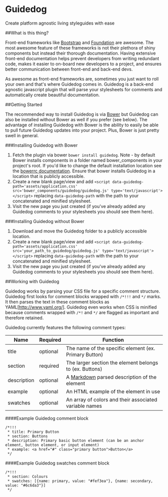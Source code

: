 Guidedog
========

Create platform agnostic living styleguides with ease

##What is this thing?

Front-end frameworks like [Bootstrap](http://getbootstrap.com/) and [Foundation](http://foundation.zurb.com/) are awesome. The most awesome feature of these frameworks is not their plethora of shiny components but instead their thorough documentation. Having extensive front-end documentation helps prevent developers from writing redundant code, makes it easier to on-board new developers to a project, and ensures better communication between front-end and back-end devs.

As awesome as front-end frameworks are, sometimes you just want to roll your own and that's where Guidedog comes in. Guidedog is a back-end agnostic javascript plugin that will parse your stylesheets for comments and automatically create beautiful documentation.

##Getting Started

The recommended way to install Guidedog is via [Bower](http://bower.io/) but Guidedog can also be installed without Bower as well if you prefer (see below). The advantage of installing Guidedog with Bower is the ability to easily be able to pull future Guidedog updates into your project. Plus, Bower is just pretty swell in general.

###Installing Guidedog with Bower

1. Fetch the plugin via bower `bower install guidedog`. Note - by default Bower installs components in a folder named bower_components in your project's root. If you'd like to change the default installation location see the [bowerrc documentation](http://bower.io/docs/config/). Ensure that bower installs Guidedog in a location that is publicly accessible.
1. Create a new blank page/view and add `<script data-guidedog-path='assets/application.css' src='bower_components/guidedog/guidedog.js' type='text/javascript'></script>` replacing `data-guidedog-path` with the path to your concatenated and minified stylesheet.
1. Visit the new page you just created (if you've already added any Guidedog comments to your stylesheets you should see them here).

###Installing Guidedog without Bower

1. Download and move the Guidedog folder to a publicly accessible location.
1. Create a new blank page/view and add `<script data-guidedog-path='assets/application.css' src='your_path_to_guidedog/guidedog.js' type='text/javascript'></script>` replacing `data-guidedog-path` with the path to your concatenated and minified stylesheet.
1. Visit the new page you just created (if you've already added any Guidedog comments to your stylesheets you should see them here).

##Working with Guidedog

Guidedog works by parsing your CSS file for a specific comment structure. Guidedog first looks for comment blocks wrapped with `/*!!!` and `*/` marks. It then parses the text in these comment blocks as YAML[http://www.yaml.org/]. Guidedog even works when CSS is minified because comments wrapped with `/*!` and `*/` are flagged as important and therefore retained.

Guidedog currently features the following comment types:

| Name        | Required | Function                                                                                     |
| ----------- | -------- | -------------------------------------------------------------------------------------------- |
| title       | optional | The name of the specific element (ex. Primary Button)                                        |
| section     | required | The larger section the element belongs to (ex. Buttons)                                      |
| description | optional | A [Markdown](http://daringfireball.net/projects/markdown/) parsed description of the element |
| example     | optional | An HTML example of the element in use                                                        |
| swatches    | optional | An array of colors and their associated variable names                                       |

####Example Guidedog comment block
```
/*!!!
 * title: Primary Button
 * section: Buttons
 * description: Primary basic button element (can be an anchor element, button element, or input element)
 * example: <a href="#" class="primary button">Button</a>
 */
```

####Example Guidedog swatches comment block
```
/*!!!
 * section: Colours
 * swatches: [{name: primary, value: "#fef3ea"}, {name: secondary, value: "#6c6da3"}]
 */
```
